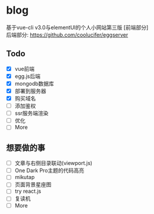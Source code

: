 # blog
基于vue-cli v3.0与elementUI的个人小网站第三版 [前端部分]  
后端部分: https://github.com/coolucifer/eggserver
## Todo
- [x] vue前端
- [x] egg.js后端
- [x] mongodb数据库
- [x] 部署到服务器
- [x] 购买域名
- [ ] 添加鉴权
- [ ] ssr服务端渲染
- [ ] 优化
- [ ] More
## 想要做的事
- [ ] 文章与右侧目录联动(viewport.js)
- [ ] One Dark Pro主题的代码高亮
- [ ] mikutap
- [ ] 页面背景星座图
- [ ] try react.js
- [ ] 复读机
- [ ] More
